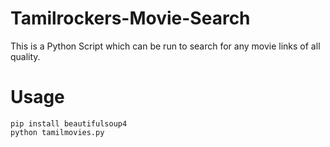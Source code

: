 # Tamilrockers-Movie-Search
This is a Python Script which can be run to search for any movie links of all quality.

# Usage
```
pip install beautifulsoup4
python tamilmovies.py
```
